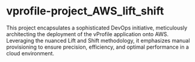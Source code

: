 # vprofile-project_AWS_lift_shift
This project encapsulates a sophisticated DevOps initiative, meticulously architecting the deployment of the vProfile application onto AWS. Leveraging the nuanced Lift and Shift methodology, it emphasizes manual provisioning to ensure precision, efficiency, and optimal performance in a cloud environment.
